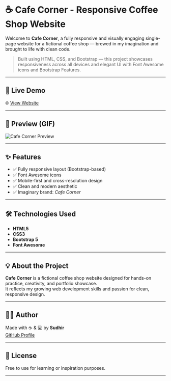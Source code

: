 # ☕ Cafe Corner - Responsive Coffee Shop Website

Welcome to **Cafe Corner**, a fully responsive and visually engaging single-page website for a fictional coffee shop — brewed in my imagination and brought to life with clean code.

> Built using HTML, CSS, and Bootstrap — this project showcases responsiveness across all devices and elegant UI with Font Awesome icons and Bootstrap Features.

---

## 🔗 Live Demo

🌐 [View Website](https://sudhirkannan.github.io/Cafe-Corner/)

---

## 🎥 Preview (GIF)

![Cafe Corner Preview](images/Demo.gif)

---

## ✨ Features

- ✅ Fully responsive layout (Bootstrap-based)
- ✅ Font Awesome icons
- ✅ Mobile-first and cross-resolution design
- ✅ Clean and modern aesthetic
- ✅ Imaginary brand: *Cafe Corner*

---

## 🛠️ Technologies Used

- **HTML5**
- **CSS3**
- **Bootstrap 5**
- **Font Awesome**

---

## 💡 About the Project

**Cafe Corner** is a fictional coffee shop website designed for hands-on practice, creativity, and portfolio showcase.  
It reflects my growing web development skills and passion for clean, responsive design.

---

## 🧑‍💻 Author

Made with ☕ & 💻 by **Sudhir**  
[GitHub Profile](https://github.com/SudhirKannan)

---

## 📄 License

Free to use for learning or inspiration purposes.

---
